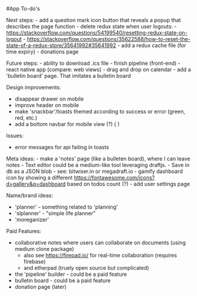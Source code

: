 #App To-do's

Next steps:
    - add a question mark icon button that reveals a popup that describes the page function
    - delete redux state when user logouts: 
      - https://stackoverflow.com/questions/54199540/resetting-redux-state-on-logout
      - https://stackoverflow.com/questions/35622588/how-to-reset-the-state-of-a-redux-store/35641992#35641992
    - add a redux cache file (for time expiry)
    - donations page

Future steps:
    - ability to download .ics file
    - finish pipeline (front-end)
    - react native app (compare: web views)
    - drag and drop on calendar
    - add a 'bulletin board' page. That imitates a bulletin board

Design improvements: 
  - disappear drawer on mobile
  - improve header on mobile
  - make 'snackbar'/toasts themed according to success or error (green, red, etc.)
  - add a bottom navbar for mobile view (?) ( <BottomNavigation />)

Issues:
  - error messages for api failing in toasts

Meta ideas:
    - make a 'notes' page (like a bulleten board), where I can leave notes
    - Text editor could be a medium-like tool leveraging draftjs.
    - Save in db as a JSON blob
    - see: bitwiser.in or megadraft.io
    - gamify dashboard icon by showing a different https://fontawesome.com/icons?d=gallery&q=dashboard based on todos count (?)
    - add user settings page

Name/brand ideas:
  - 'planner' - something related to 'planning'
  - 'slplanner' - "simple life planner"
  - 'moreganizer'



Paid Features:
  - collaborative notes where users can collaborate on documents (using medium clone package) 
    - also see https://firepad.io/ for real-time collaboration (requires firebase)
    - and etherpad (truely open source but complicated)
  - the 'pipeline' builder - could be a paid feature
  - bulletin board - could be a paid feature
  - donation page (later)